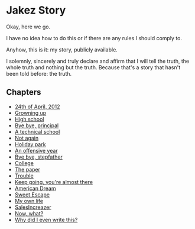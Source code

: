 # Jakez Story

Okay, here we go.

I have no idea how to do this or if there are any rules I should comply to.

Anyhow, this is it: my story, publicly available.

I solemnly, sincerely and truly declare and affirm that I will tell the truth, the whole truth and nothing but the truth. Because that's a story that hasn't been told before: the truth.


## Chapters
* [24th of April, 2012](./chapters/24-april-2012.md)
* [Growning up](./chapters/growing-up.md)
* [High school](./chapters/high-school.md)
* [Bye bye, principal](./chapters/bye-bye-principal.md)
* [A technical school](./chapters/a-technical-school.md)
* [Not again](./chapters/not-again.md)
* [Holiday park](./chapters/holiday-park.md)
* [An offensive year](./chapters/an-offensive-year.md)
* [Bye bye, stepfather](./chapters/bye-bye-stepfather.md)
* [College](./chapters/college.md)
* [The paper](./chapters/the-paper.md)
* [Trouble](./chapters/trouble.md)
* [Keep going, you're almost there](./chapters/keep-going-almost-there.md)
* [American Dream](./chapters/american-dream.md)
* [Sweet Escape](./chapters/sweet-escape.md)
* [My own life](./chapters/my-own-life.md)
* [SalesIncreazer](./chapters/sales-increazer.md)
* [Now, what?](./chapters/now-what.md)
* [Why did I even write this?](./chapters/why.md)